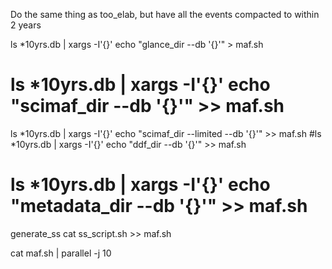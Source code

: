 Do the same thing as too_elab, but have all the events compacted to within 2 years


ls *10yrs.db | xargs -I'{}' echo "glance_dir --db '{}'" > maf.sh
# ls *10yrs.db | xargs -I'{}' echo "scimaf_dir --db '{}'" >> maf.sh
ls *10yrs.db | xargs -I'{}' echo "scimaf_dir --limited --db '{}'" >> maf.sh
#ls *10yrs.db | xargs -I'{}' echo "ddf_dir --db '{}'" >> maf.sh
# ls *10yrs.db | xargs -I'{}' echo "metadata_dir --db '{}'" >> maf.sh

generate_ss 
cat ss_script.sh >> maf.sh

cat maf.sh | parallel -j 10
